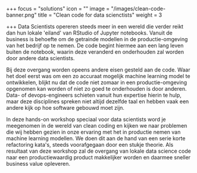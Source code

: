 +++
focus = "solutions"
icon = ""
image = "/images/clean-code-banner.png"
title = "Clean code for data scienctists"
weight = 3

+++
Data Scientists opereren steeds meer in een wereld die verder reikt dan hun lokale 'eiland' van RStudio of Jupyter notebooks. Vanuit de business is behoefte om de getrainde modellen in de productie-omgeving van het bedrijf op te nemen. De code begint hiermee aan een lang leven buiten de notebook, waarin deze veranderd en onderhouden zal worden door andere data scientists.

Bij deze overgang worden opeens andere eisen gesteld aan de code. Waar het doel eerst was om een zo accuraat mogelijk machine learning model te ontwikkelen, blijkt nu dat de code niet zomaar in een productie-omgeving opgenomen kan worden of niet zo goed te onderhouden is door anderen. Data- of devops-engineers schieten vanuit hun expertise hierin te hulp, maar deze disciplines spreken niet altijd dezelfde taal en hebben vaak een andere kijk op hoe software gebouwd moet zijn.

In deze hands-on workshop speciaal voor data scientists word je meegenomen in de wereld van clean coding en kijken we naar problemen die wij hebben gezien in onze ervaring met het in productie nemen van machine learning modellen. We doen dit aan de hand van een serie korte refactoring kata's, steeds voorafgegaan door een stukje theorie. Als resultaat van deze workshop zal de overgang van lokale data science code naar een productiewaardig product makkelijker worden en daarmee sneller business value opleveren.